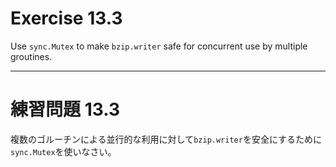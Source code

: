 # Exercise 13.3
Use `sync.Mutex` to make `bzip.writer` safe for concurrent use by multiple groutines.

---
# 練習問題 13.3
複数のゴルーチンによる並行的な利用に対して`bzip.writer`を安全にするために`sync.Mutex`を使いなさい。
